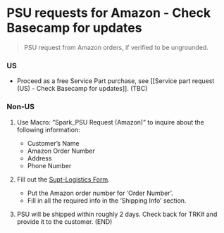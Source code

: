 # PSU requests for Amazon - Check Basecamp for updates
> PSU request from Amazon orders, if verified to be ungrounded.

### US

- Proceed as a free Service Part purchase, see [[Service part request (US) - Check Basecamp for updates]]. (TBC)

### Non-US

1.  Use Macro: “Spark_PSU Request (Amazon)” to inquire about the following information:
	-   Customer’s Name
	-   Amazon Order Number
	-   Address
	-   Phone Number

2.  Fill out the [Supt-Logistics Form](https://docs.google.com/forms/d/e/1FAIpQLSdd0Hei0HZSqwf_bzUTIdutMvE_a_N2VGuOc5fta-jwun69PA/viewform?fbzx=4036418607483484801). 

	-   Put the Amazon order number for ‘Order Number’.
	-   Fill in all the required info in the ‘Shipping Info’ section. 

3.  PSU will be shipped within roughly 2 days. Check back for TRK# and provide it to the customer. (END)